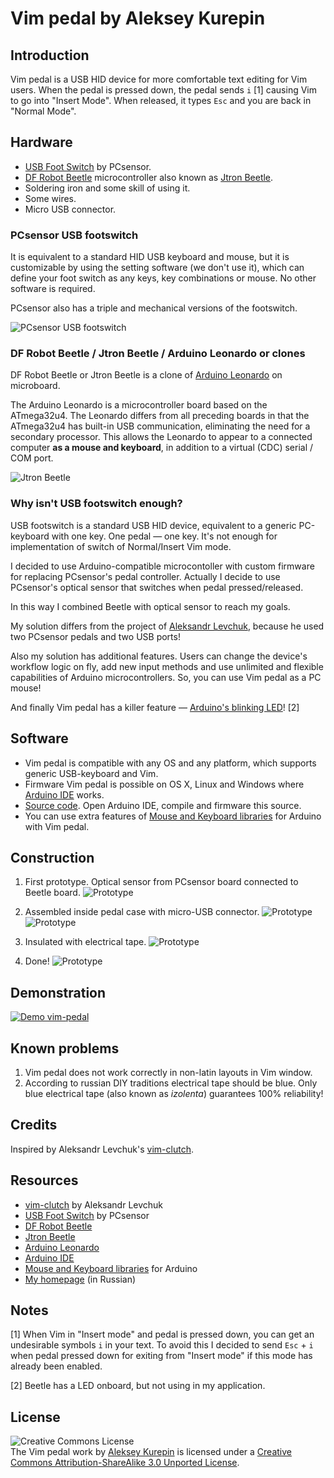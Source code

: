 # Vim pedal by Aleksey Kurepin

## Introduction

Vim pedal is a USB HID device for more comfortable text editing for Vim users.
When the pedal is pressed down, the pedal sends `i` [1] causing Vim to go into
"Insert Mode". When released, it types `Esc` and you are back in "Normal Mode".

## Hardware

- [USB Foot Switch](http://pcsensor.com/index.php?_a=product&product_id=150) by PCsensor.
- [DF Robot Beetle](http://www.dfrobot.com/index.php?route=product/product&product_id=1075) microcontroller also known as [Jtron Beetle](http://www.dx.com/p/jtron-mini-controller-module-black-works-with-official-arduino-board-326521).
- Soldering iron and some skill of using it.
- Some wires.
- Micro USB connector.

### PCsensor USB footswitch

It is equivalent to a standard HID USB keyboard and mouse, but it is
customizable by using the setting software (we don't use it), which can define
your foot switch as any keys, key combinations or mouse.
No other software is required.

PCsensor also has a triple and mechanical versions of the footswitch.

![PCsensor USB footswitch](images/footswitch.jpg)

### DF Robot Beetle / Jtron Beetle / Arduino Leonardo or clones

DF Robot Beetle or Jtron Beetle is a clone of
[Arduino Leonardo](http://arduino.cc/en/Main/arduinoBoardLeonardo) on microboard.

The Arduino Leonardo is a microcontroller board based on the ATmega32u4.
The Leonardo differs from all preceding boards in that the ATmega32u4 has
built-in USB communication, eliminating the need for a secondary processor.
This allows the Leonardo to appear to a connected computer **as a mouse and
keyboard**, in addition to a virtual (CDC) serial / COM port.

![Jtron Beetle](images/beetle.jpg)

### Why isn't USB footswitch enough?

USB footswitch is a standard USB HID device, equivalent to a generic
PC-keyboard with one key. One pedal — one key. It's not enough for
implementation of switch of Normal/Insert Vim mode.

I decided to use Arduino-compatible microcontoller with custom firmware for
replacing PCsensor's pedal controller. Actually I decide to use PCsensor's
optical sensor that switches when pedal pressed/released.

In this way I combined Beetle with optical sensor to reach my goals.

My solution differs from the project of [Aleksandr Levchuk](https://github.com/alevchuk),
because he used two PCsensor pedals and two USB ports!

Also my solution has additional features.
Users can change the device's workflow logic on fly, add new input methods and use unlimited
and flexible capabilities of Arduino microcontrollers. So, you can use Vim pedal
as a PC mouse!

And finally Vim pedal has a killer feature —
[Arduino's blinking LED](http://arduino.cc/en/Tutorial/Blink?from=Tutorial.BlinkingLED)! [2]

## Software

- Vim pedal is compatible with any OS and any platform, which supports generic
  USB-keyboard and Vim.
- Firmware Vim pedal is possible on OS X, Linux and Windows where
  [Arduino IDE](http://arduino.cc/en/main/software) works.
- [Source code](sources/vimpedal.ino). Open Arduino IDE, compile and firmware this source.
- You can use extra features of
  [Mouse and Keyboard libraries](http://arduino.cc/en/Reference/MouseKeyboard)
  for Arduino with Vim pedal.

## Construction

1. First prototype. Optical sensor from PCsensor board connected to Beetle board.
  ![Prototype](images/pedal0.jpg)

2. Assembled inside pedal case with micro-USB connector.
  ![Prototype](images/pedal1.jpg)
  ![Prototype](images/pedal2.jpg)

3. Insulated with electrical tape.
  ![Prototype](images/pedal3.jpg)
  
4. Done!
  ![Prototype](images/pedal4.jpg)


## Demonstration

[![Demo vim-pedal](http://img.youtube.com/vi/_sYtX2x83sU/0.jpg)](http://www.youtube.com/watch?v=_sYtX2x83sU)

## Known problems

1. Vim pedal does not work correctly in non-latin layouts in Vim window.
2. According to russian DIY traditions electrical tape should be blue.
   Only blue electrical tape (also known as *izolenta*) guarantees 100% reliability!

## Credits

Inspired by Aleksandr Levchuk's [vim-clutch](https://github.com/alevchuk/vim-clutch).

## Resources

- [vim-clutch](https://github.com/alevchuk/vim-clutch) by Aleksandr Levchuk
- [USB Foot Switch](http://pcsensor.com/index.php?_a=product&product_id=150) by PCsensor
- [DF Robot Beetle](http://www.dfrobot.com/index.php?route=product/product&product_id=1075)
- [Jtron Beetle](http://www.dx.com/p/jtron-mini-controller-module-black-works-with-official-arduino-board-326521)
- [Arduino Leonardo](http://arduino.cc/en/Main/arduinoBoardLeonardo)
- [Arduino IDE](http://arduino.cc/en/main/software)
- [Mouse and Keyboard libraries](http://arduino.cc/en/Reference/MouseKeyboard) for Arduino
- [My homepage](http://kurepin.com/) (in Russian)

## Notes

[1] When Vim in "Insert mode" and pedal is pressed down, you can get an
undesirable symbols `i` in your text. To avoid this I decided to send `Esc` + `i`
when pedal pressed down for exiting from "Insert mode" if this mode has already
been enabled.

[2] Beetle has a LED onboard, but not using in my application.

## License

<img alt="Creative Commons License"
style="border-width:0" src="http://i.creativecommons.org/l/by-sa/3.0/88x31.png"
 />
<br /><span xmlns:dct="http://purl.org/dc/terms/"
href="http://purl.org/dc/dcmitype/Text" property="dct:title"
rel="dct:type">The Vim pedal work</span> by <a
xmlns:cc="http://creativecommons.org/ns#"
href="https://github.com/foxweb/vim-pedal" property="cc:attributionName"
rel="cc:attributionURL">Aleksey Kurepin</a> is licensed under a <a
rel="license" href="http://creativecommons.org/licenses/by-sa/3.0/">Creative
Commons Attribution-ShareAlike 3.0 Unported License</a>.
